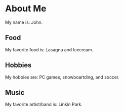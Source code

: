 # About Me
My name is: John.

## Food
My favorite food is: Lasagna and Icecream.

## Hobbies
My hobbies are: PC games, snowboartding, and soccer.

## Music
My favorite artist/band is: Linkin Park.

